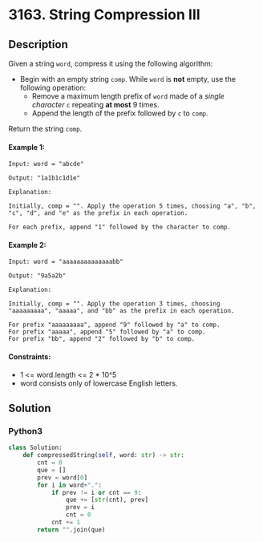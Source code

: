 # 3163. String Compression III


## Description
Given a string `word`, compress it using the following algorithm:

-   Begin with an empty string `comp`. While `word` is **not** empty, use the following operation:
    -   Remove a maximum length prefix of `word` made of a *single character* `c` repeating **at most** 9 times.
    -   Append the length of the prefix followed by `c` to `comp`.

Return the string `comp`.

#### Example 1:
```
Input: word = "abcde"

Output: "1a1b1c1d1e"

Explanation:

Initially, comp = "". Apply the operation 5 times, choosing "a", "b", "c", "d", and "e" as the prefix in each operation.

For each prefix, append "1" followed by the character to comp.
```

#### Example 2:
```
Input: word = "aaaaaaaaaaaaaabb"

Output: "9a5a2b"

Explanation:

Initially, comp = "". Apply the operation 3 times, choosing "aaaaaaaaa", "aaaaa", and "bb" as the prefix in each operation.

For prefix "aaaaaaaaa", append "9" followed by "a" to comp.
For prefix "aaaaa", append "5" followed by "a" to comp.
For prefix "bb", append "2" followed by "b" to comp.
```

#### Constraints:
- 1 <= word.length <= 2 * 10^5
- word consists only of lowercase English letters.


## Solution

### Python3
```python
class Solution:
    def compressedString(self, word: str) -> str:
        cnt = 0
        que = []
        prev = word[0]
        for i in word+".":
            if prev != i or cnt == 9:
                que += [str(cnt), prev]
                prev = i
                cnt = 0
            cnt += 1
        return "".join(que)
```
